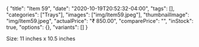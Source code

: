 {
    "title": "Item 59",
    "date": "2020-10-19T20:52:32-04:00",
    "tags": [],
    "categories": ["Trays"],
    "images": ["img/Item59.jpeg"],
    "thumbnailImage": "img/Item59.jpeg",
    "actualPrice": "₹ 850.00",
    "comparePrice": "",
    "inStock": true,
    "options": {},
    "variants": []
}

 Size: 11 inches x 10.5 inches
